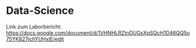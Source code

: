 # Data-Science

Link zum Laborbericht: https://docs.google.com/document/d/1VHNHLRZtnDUGsXpSQcH1D46QQ5o75YK827jchYUHxlE/edit

 



